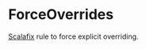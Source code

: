 # ForceOverrides

[Scalafix](https://github.com/scalacenter/scalafix) rule to force explicit overriding.

